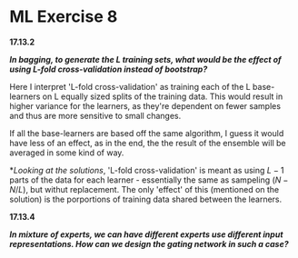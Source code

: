 # ML Exercise 8



**17.13.2**

***In bagging, to generate the L training sets, what would be the effect of using L-fold cross-validation instead of bootstrap?*** 

Here I interpret 'L-fold cross-validation' as training each of the L base-learners on L equally sized splits of the training data. This would result in higher variance for the learners, as they're dependent on fewer samples and thus are more sensitive to small changes. 

If all the base-learners are based off the same algorithm, I guess it would have less of an effect, as in the end, the the result of the ensemble will be averaged in some kind of way. 

\**Looking at the solutions*, 'L-fold cross-validation' is meant as using $L-1$ parts of the data for each learner - essentially the same as sampeling $(N - N/L)$, but withut replacement. The only 'effect' of this (mentioned on the solution) is the porportions of training data shared between the learners. 



**17.13.4**

***In mixture of experts, we can have different experts use different input representations. How can we design the gating network in such a case?*** 





































